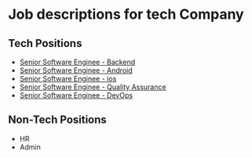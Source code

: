 # Job descriptions for tech Company

## Tech Positions
* [Senior Software Enginee - Backend](sse-backend.md)
* [Senior Software Enginee - Android](sse-android.md)
* [Senior Software Enginee - ios](sse-ios.md)
* [Senior Software Enginee - Quality Assurance](sse-qa.md)
* [Senior Software Enginee - DevOps](sse-devops.md)

## Non-Tech Positions
* HR
* Admin
